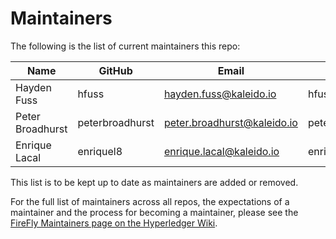 # Maintainers

The following is the list of current maintainers this repo:

| Name             | GitHub          | Email                       | LFID            |
| ---------------- | --------------- | --------------------------- | --------------- |
| Hayden Fuss      | hfuss           | hayden.fuss@kaleido.io      | hfuss           |
| Peter Broadhurst | peterbroadhurst | peter.broadhurst@kaleido.io | peterbroadhurst |
| Enrique Lacal    | enriquel8       | enrique.lacal@kaleido.io    | enrique.lacal   |

This list is to be kept up to date as maintainers are added or removed.

For the full list of maintainers across all repos, the expectations of a maintainer and the process for becoming a maintainer, please see the [FireFly Maintainers page on the Hyperledger Wiki](https://wiki.hyperledger.org/display/FIR/Maintainers).
